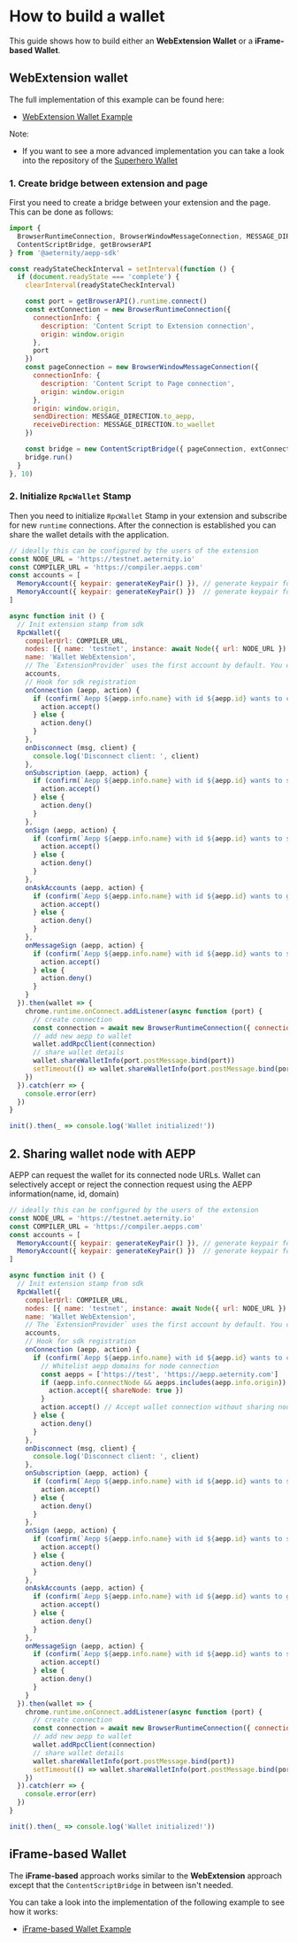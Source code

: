 # How to build a wallet

This guide shows how to build either an **WebExtension Wallet** or a **iFrame-based Wallet**.

## WebExtension wallet
The full implementation of this example can be found here:

- [WebExtension Wallet Example](https://github.com/aeternity/aepp-sdk-js/tree/master/examples/browser/wallet-web-extension)


Note:

- If you want to see a more advanced implementation you can take a look into the repository of the [Superhero Wallet](https://github.com/aeternity/superhero-wallet)

### 1. Create bridge between extension and page
First you need to create a bridge between your extension and the page. This can be done as follows:

```js
import {
  BrowserRuntimeConnection, BrowserWindowMessageConnection, MESSAGE_DIRECTION,
  ContentScriptBridge, getBrowserAPI
} from '@aeternity/aepp-sdk'

const readyStateCheckInterval = setInterval(function () {
  if (document.readyState === 'complete') {
    clearInterval(readyStateCheckInterval)

    const port = getBrowserAPI().runtime.connect()
    const extConnection = new BrowserRuntimeConnection({
      connectionInfo: {
        description: 'Content Script to Extension connection',
        origin: window.origin
      },
      port
    })
    const pageConnection = new BrowserWindowMessageConnection({
      connectionInfo: {
        description: 'Content Script to Page connection',
        origin: window.origin
      },
      origin: window.origin,
      sendDirection: MESSAGE_DIRECTION.to_aepp,
      receiveDirection: MESSAGE_DIRECTION.to_waellet
    })

    const bridge = new ContentScriptBridge({ pageConnection, extConnection })
    bridge.run()
  }
}, 10)
```

### 2. Initialize `RpcWallet` Stamp
Then you need to initialize `RpcWallet` Stamp in your extension and subscribe for new `runtime` connections.
After the connection is established you can share the wallet details with the application.

```js
// ideally this can be configured by the users of the extension
const NODE_URL = 'https://testnet.aeternity.io'
const COMPILER_URL = 'https://compiler.aepps.com'
const accounts = [
  MemoryAccount({ keypair: generateKeyPair() }), // generate keypair for account1
  MemoryAccount({ keypair: generateKeyPair() })  // generate keypair for account2
]

async function init () {
  // Init extension stamp from sdk
  RpcWallet({
    compilerUrl: COMPILER_URL,
    nodes: [{ name: 'testnet', instance: await Node({ url: NODE_URL }) }],
    name: 'Wallet WebExtension',
    // The `ExtensionProvider` uses the first account by default. You can change active account using `selectAccount(address)` function
    accounts,
    // Hook for sdk registration
    onConnection (aepp, action) {
      if (confirm(`Aepp ${aepp.info.name} with id ${aepp.id} wants to connect`)) {
        action.accept()
      } else {
        action.deny()
      }
    },
    onDisconnect (msg, client) {
      console.log('Disconnect client: ', client)
    },
    onSubscription (aepp, action) {
      if (confirm(`Aepp ${aepp.info.name} with id ${aepp.id} wants to subscribe for accounts`)) {
        action.accept()
      } else {
        action.deny()
      }
    },
    onSign (aepp, action) {
      if (confirm(`Aepp ${aepp.info.name} with id ${aepp.id} wants to sign tx ${action.params.tx}`)) {
        action.accept()
      } else {
        action.deny()
      }
    },
    onAskAccounts (aepp, action) {
      if (confirm(`Aepp ${aepp.info.name} with id ${aepp.id} wants to get accounts`)) {
        action.accept()
      } else {
        action.deny()
      }
    },
    onMessageSign (aepp, action) {
      if (confirm(`Aepp ${aepp.info.name} with id ${aepp.id} wants to sign msg ${action.params.message}`)) {
        action.accept()
      } else {
        action.deny()
      }
    }
  }).then(wallet => {
    chrome.runtime.onConnect.addListener(async function (port) {
      // create connection
      const connection = await new BrowserRuntimeConnection({ connectionInfo: { id: port.sender.frameId }, port })
      // add new aepp to wallet
      wallet.addRpcClient(connection)
      // share wallet details
      wallet.shareWalletInfo(port.postMessage.bind(port))
      setTimeout(() => wallet.shareWalletInfo(port.postMessage.bind(port)), 3000)
    })
  }).catch(err => {
    console.error(err)
  })
}

init().then(_ => console.log('Wallet initialized!'))
```

## 2. Sharing wallet node with AEPP
AEPP can request the wallet for its connected node URLs. Wallet can selectively accept or reject the connection request using the AEPP information(name, id, domain)

```js
// ideally this can be configured by the users of the extension
const NODE_URL = 'https://testnet.aeternity.io'
const COMPILER_URL = 'https://compiler.aepps.com'
const accounts = [
  MemoryAccount({ keypair: generateKeyPair() }), // generate keypair for account1
  MemoryAccount({ keypair: generateKeyPair() })  // generate keypair for account2
]

async function init () {
  // Init extension stamp from sdk
  RpcWallet({
    compilerUrl: COMPILER_URL,
    nodes: [{ name: 'testnet', instance: await Node({ url: NODE_URL }) }],
    name: 'Wallet WebExtension',
    // The `ExtensionProvider` uses the first account by default. You can change active account using `selectAccount(address)` function
    accounts,
    // Hook for sdk registration
    onConnection (aepp, action) {
      if (confirm(`Aepp ${aepp.info.name} with id ${aepp.id} wants to connect`)) {
        // Whitelist aepp domains for node connection
        const aepps = ['https://test', 'https://aepp.aeternity.com']
        if (aepp.info.connectNode && aepps.includes(aepp.info.origin)) {
          action.accept({ shareNode: true })
        }
        action.accept() // Accept wallet connection without sharing node URLs
      } else {
        action.deny()
      }
    },
    onDisconnect (msg, client) {
      console.log('Disconnect client: ', client)
    },
    onSubscription (aepp, action) {
      if (confirm(`Aepp ${aepp.info.name} with id ${aepp.id} wants to subscribe for accounts`)) {
        action.accept()
      } else {
        action.deny()
      }
    },
    onSign (aepp, action) {
      if (confirm(`Aepp ${aepp.info.name} with id ${aepp.id} wants to sign tx ${action.params.tx}`)) {
        action.accept()
      } else {
        action.deny()
      }
    },
    onAskAccounts (aepp, action) {
      if (confirm(`Aepp ${aepp.info.name} with id ${aepp.id} wants to get accounts`)) {
        action.accept()
      } else {
        action.deny()
      }
    },
    onMessageSign (aepp, action) {
      if (confirm(`Aepp ${aepp.info.name} with id ${aepp.id} wants to sign msg ${action.params.message}`)) {
        action.accept()
      } else {
        action.deny()
      }
    }
  }).then(wallet => {
    chrome.runtime.onConnect.addListener(async function (port) {
      // create connection
      const connection = await new BrowserRuntimeConnection({ connectionInfo: { id: port.sender.frameId }, port })
      // add new aepp to wallet
      wallet.addRpcClient(connection)
      // share wallet details
      wallet.shareWalletInfo(port.postMessage.bind(port))
      setTimeout(() => wallet.shareWalletInfo(port.postMessage.bind(port)), 3000)
    })
  }).catch(err => {
    console.error(err)
  })
}

init().then(_ => console.log('Wallet initialized!'))
```

## iFrame-based Wallet
The **iFrame-based** approach works similar to the **WebExtension** approach except that the `ContentScriptBridge` in between isn't needed.

You can take a look into the implementation of the following example to see how it works:

- [iFrame-based Wallet Example](https://github.com/aeternity/aepp-sdk-js/tree/master/examples/browser/wallet-iframe)
